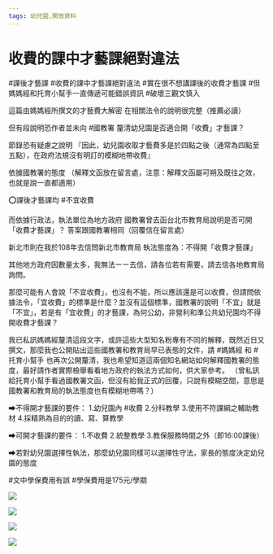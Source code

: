 ```yaml
---
tags: 幼兒園,開放資料
---
```


收費的課中才藝課絕對違法
==
#課後才藝課
#收費的課中才藝課絕對違法
#實在很不想講課後的收費才藝課
#但媽媽經和托育小幫手一直傳遞可能錯誤資訊
#破壞三觀文慎入

這篇由媽媽經所撰文的才藝費大解密
在相關法令的說明很完整（推薦必讀）

但有段說明恐作者並未向 #國教署 釐清幼兒園是否適合開「收費」才藝課？

節錄恐有疑慮之說明
『因此，幼兒園收取才藝費多是於四點之後（通常為四點至五點），在政府法規沒有明訂的模糊地帶收費』

依據國教署的態度
（解釋文函放在留言處，注意：解釋文函屬可朔及既往之效，也就是說一直都適用）

⭕課後才藝課均 #不宜收費

而依據行政法，執法單位為地方政府
國教署曾去函台北市教育局說明是否可開「收費才藝課」？
答案跟國教署相同（回覆信在留言處）

新北市則在我於108年去信問新北市教育局
執法態度為：不得開「收費才藝課」

其他地方政府因數量太多，我無法ㄧㄧ去信，請各位若有需要，請去信各地教育局詢問。

那麼可能有人會說「不宜收費」，也沒有不能，所以應該還是可以收費，但請問依據法令，「宜收費」的標準是什麼？並沒有這個標準，國教署的說明「不宜」就是「不宜」，若是有「宜收費」的才藝課，為何公幼，非營利和準公共幼兒園均不得開收費才藝課？

我已私訊媽媽經釐清這段文字，或許這些大型知名粉專有不同的解釋，既然近日又撰文，那麼我也公開貼出這些國教署和教育局早已表態的文件，請 #媽媽經 和 #托育小幫手 也再次公開釐清，我也希望知道這兩個知名網站如何解釋國教署的態度，最好請作者實際檢舉看看地方政府的執法方式如何，供大家參考。
（曾私訊給托育小幫手看過國教署文函，但沒有給我正式的回覆，只說有模糊空間，意思是國教署和教育局的執法態度也有模糊地帶嗎？）

➡不得開才藝課的要件：
1.幼兒園內 #收費
2.分科教學
3.使用不符課綱之輔助教材
4.採精熟為目的的讀、寫、算教學

➡可開才藝課的要件：
1.不收費
2.統整教學
3.教保服務時間之外（即16:00課後）

➡若對幼兒園選擇性執法，那麼幼兒園同樣可以選擇性守法，家長的態度決定幼兒園的態度

#文中學保費用有誤
#學保費用是175元/學期

![](https://s3-ap-northeast-1.amazonaws.com/g0v-hackmd-images/uploads/upload_8c1790201d5ee1ade1d6f7de9b3fb668.jpeg)

![](https://s3-ap-northeast-1.amazonaws.com/g0v-hackmd-images/uploads/upload_33c2915e14f9ddb78d7af8c5ab451ac2.jpeg)

![](https://s3-ap-northeast-1.amazonaws.com/g0v-hackmd-images/uploads/upload_cea665041128ef5dfe73f7cb2792ce9b.jpeg)

![](https://s3-ap-northeast-1.amazonaws.com/g0v-hackmd-images/uploads/upload_00cc59d7c952893f90be06ae71d7a817.jpeg)
